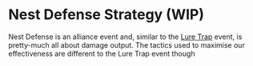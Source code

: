 # Nest Defense Strategy (WIP)

Nest Defense is an alliance event and, similar to the [Lure Trap](lure-trap.md) event, is pretty-much all about damage output. The tactics used to maximise our effectiveness are different to the Lure Trap event though
